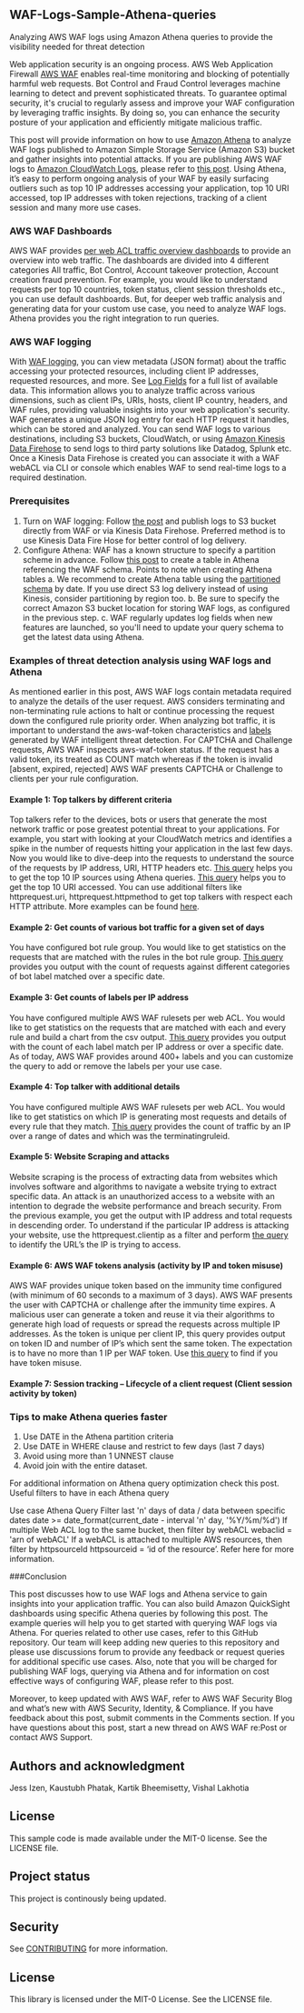 ## WAF-Logs-Sample-Athena-queries
Analyzing AWS WAF logs using Amazon Athena queries to provide the visibility needed for threat detection

Web application security is an ongoing process. AWS Web Application Firewall [AWS WAF](https://aws.amazon.com/waf/) enables real-time monitoring and blocking of potentially harmful web requests. Bot Control and Fraud Control leverages machine learning to detect and prevent sophisticated threats. To guarantee optimal security, it's crucial to regularly assess and improve your WAF configuration by leveraging traffic insights. By doing so, you can enhance the security posture of your application and efficiently mitigate malicious traffic.

This post will provide information on how to use [Amazon Athena](https://aws.amazon.com/athena/) to analyze WAF logs published to Amazon Simple Storage Service (Amazon S3) bucket and gather insights into potential attacks. If you are publishing AWS WAF logs to [Amazon CloudWatch Logs](https://aws.amazon.com/cloudwatch/), please refer to [this post](https://aws.amazon.com/blogs/mt/analyzing-aws-waf-logs-in-amazon-cloudwatch-logs/). Using Athena, it’s easy to perform ongoing analysis of your WAF by easily surfacing outliers such as top 10 IP addresses accessing your application, top 10 URI accessed, top IP addresses with token rejections, tracking of a client session and many more use cases.  

### AWS WAF Dashboards

AWS WAF provides [per web ACL traffic overview dashboards](https://docs.aws.amazon.com/waf/latest/developerguide/web-acl-dashboards.html) to provide an overview into web traffic. The dashboards are divided into 4 different categories All traffic, Bot Control, Account takeover protection, Account creation fraud prevention. For example, you would like to understand requests per top 10 countries, token status, client session thresholds etc., you can use default dashboards. But, for deeper web traffic analysis and generating data for your custom use case, you need to analyze WAF logs. Athena provides you the right integration to run queries. 

### AWS WAF logging

With [WAF logging](https://docs.aws.amazon.com/waf/latest/developerguide/logging.html), you can view metadata (JSON format) about the traffic accessing your protected resources, including client IP addresses, requested resources, and more. See [Log Fields](https://docs.aws.amazon.com/waf/latest/developerguide/logging-fields.html) for a full list of available data. This information allows you to analyze traffic across various dimensions, such as client IPs, URIs, hosts, client IP country, headers, and WAF rules, providing valuable insights into your web application's security. WAF generates a unique JSON log entry for each HTTP request it handles, which can be stored and analyzed. You can send WAF logs to various destinations, including S3 buckets, CloudWatch, or using [Amazon Kinesis Data Firehose](https://aws.amazon.com/kinesis/data-firehose/) to send logs to third party solutions like Datadog, Splunk etc. Once a Kinesis Data Firehose is created you can associate it with a WAF webACL via CLI or console which enables WAF to send real-time logs to a required destination. 

### Prerequisites

1.	Turn on WAF logging: Follow [the post](https://repost.aws/knowledge-center/waf-turn-on-logging) and publish logs to S3 bucket directly from WAF or via Kinesis Data Firehose. Preferred method is to use Kinesis Data Fire Hose for better control of log delivery.
2.	Configure Athena: WAF has a known structure to specify a partition scheme in advance. Follow [this post](https://docs.aws.amazon.com/athena/latest/ug/waf-logs.html) to create a table in Athena referencing the WAF schema. Points to note when creating Athena tables
    a.	We recommend to create Athena table using the [partitioned schema](https://docs.aws.amazon.com/athena/latest/ug/waf-logs.html#create-waf-table-partition-projection) by date. If you use direct S3 log delivery instead of using Kinesis, consider partitioning by region too.
    b.	Be sure to specify the correct Amazon S3 bucket location for storing WAF logs, as configured in the previous step. 
    c.	WAF regularly updates log fields when new features are launched, so you'll need to update your query schema to get the latest data using Athena.

### Examples of threat detection analysis using WAF logs and Athena

As mentioned earlier in this post, AWS WAF logs contain metadata required to analyze the details of the user request. AWS considers terminating and non-terminating rule actions to halt or continue processing the request down the configured rule priority order. When analyzing bot traffic, it is important to understand the aws-waf-token characteristics and [labels](https://docs.aws.amazon.com/waf/latest/developerguide/waf-tokens-labeling.html) generated by WAF intelligent threat detection. For CAPTCHA and Challenge requests, AWS WAF inspects aws-waf-token status. If the request has a valid token, its treated as COUNT match whereas if the token is invalid [absent, expired, rejected] AWS WAF presents CAPTCHA or Challenge to clients per your rule configuration.

#### Example 1: Top talkers by different criteria 

Top talkers refer to the devices, bots or users that generate the most network traffic or pose greatest potential threat to your applications. For example, you start with looking at your CloudWatch metrics and identifies a spike in the number of requests hitting your application in the last few days. Now you would like to dive-deep into the requests to understand the source of the requests by IP address, URI, HTTP headers etc. [This  query](sql/top10ip.sql) helps you to get the top 10 IP sources using Athena queries.  [This  query](sql/top10uri.sql) helps you to get the top 10 URI accessed. You can use additional filters like httprequest.uri, httprequest.httpmethod to get top talkers with respect each HTTP attribute. More examples can be found [here](https://docs.aws.amazon.com/athena/latest/ug/waf-logs.html#query-examples-waf-logs).


#### Example 2: Get counts of various bot traffic for a given set of days

You have configured bot rule group. You would like to get statistics on the requests that are matched with the rules in the bot rule group. [This query](sql/bot.sql) provides you output with the count of requests against different categories of  bot label matched over a specific date. 


#### Example 3: Get counts of labels per IP address

You have configured multiple AWS WAF rulesets per web ACL. You would like to get statistics on the requests that are matched with each and every rule and build a chart from the csv output. [This query](sql/alllabels_byip.sql) provides you output with the count of each label match per IP address or over a specific date. As of today, AWS WAF provides around 400+ labels and you can customize the query to add or remove the labels per your use case.


#### Example 4: Top talker with additional details 

You have configured multiple AWS WAF rulesets per web ACL. You would like to get statistics on which IP is generating most requests and details of  every rule that they match. [This query](sql/toptraffic.sql) provides the count of traffic by an IP over a range of  dates and which was the terminatingruleid. 


#### Example 5: Website Scraping and attacks

Website scraping is the process of extracting data from websites which involves software and algorithms to navigate a website trying to extract specific data. An attack is an unauthorized access to a website with an intention to degrade the website performance and breach security. From the previous example, you get the output with IP address and total requests in descending order. To understand if the particular IP address is attacking your website, use the httprequest.clientip as a filter and perform [the query](sql/alltraffic_byip.sql) to identify the URL’s the IP is trying to access. 

#### Example 6: AWS WAF tokens analysis (activity by IP and token misuse)

AWS WAF provides unique token based on the immunity time configured (with minimum of 60 seconds to a maximum of 3 days). AWS WAF presents the user with CAPTCHA or challenge after the immunity time expires. A malicious user can generate a token and reuse it via their algorithms to generate high load of requests or spread the requests across multiple IP addresses. As the token is unique per client IP, this query provides output on token ID and number of IP’s which sent the same token. The expectation is to have no more than 1 IP per WAF token.  Use [this query](sql/waftoken_byip.sql) to find if you have token misuse.

#### Example 7: Session tracking – Lifecycle of a client request (Client session activity by token)
 

### Tips to make Athena queries faster

1.	Use DATE in the Athena partition criteria
2.	Use DATE in WHERE clause and restrict to few days (last 7 days)
3.	Avoid using more than 1 UNNEST clause
4.	Avoid join with the entire dataset.

For additional information on Athena query optimization check this post. Useful filters to have in each Athena query

Use case	Athena Query Filter
last 'n' days of data / data between specific dates	date >= date_format(current_date - interval 'n' day, '%Y/%m/%d')
If multiple Web ACL log to the same bucket, then filter by webACL	webaclid = 'arn of webACL'
If a webACL is attached to multiple AWS resources, then filter by httpsourceId	httpsourceid = ‘id of the resource’. Refer here for more information.

###Conclusion

This post discusses how to use WAF logs and Athena service to gain insights into your application traffic. You can also build Amazon QuickSight dashboards using specific Athena queries by following this post. The example queries will help you to get started with querying WAF logs via Athena. For queries related to other use cases, refer to this GitHub repository. Our team will keep adding new queries to this repository and please use discussions forum to provide any feedback or request queries for additional specific use cases. Also, note that you will be charged for publishing WAF logs, querying via Athena and for information on cost effective ways of configuring WAF, please refer to this post.

Moreover, to keep updated with AWS WAF, refer to AWS WAF Security Blog and what’s new with AWS Security, Identity, & Compliance. If you have feedback about this post, submit comments in the Comments section. If you have questions about this post, start a new thread on AWS WAF re:Post or contact AWS Support.


## Authors and acknowledgment
 Jess Izen, Kaustubh Phatak, Kartik Bheemisetty, Vishal Lakhotia

## License
This sample code is made available under the MIT-0 license. See the LICENSE file.

## Project status
This project is continously being updated.


## Security

See [CONTRIBUTING](CONTRIBUTING.md#security-issue-notifications) for more information.

## License

This library is licensed under the MIT-0 License. See the LICENSE file.

